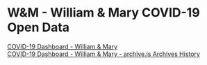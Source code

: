 # W&M - William & Mary COVID-19 Open Data

[COVID-19 Dashboard - William & Mary](https://www.wm.edu/about/administration/emergency/current_issues/coronavirus/dashboard/index.php)  
[COVID-19 Dashboard - William & Mary - archive.is Archives History](https://archive.vn/https://www.wm.edu/about/administration/emergency/current_issues/coronavirus/dashboard/index.php)  